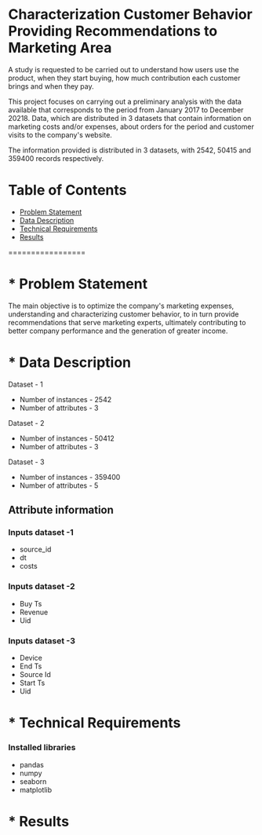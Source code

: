 Characterization Customer Behavior Providing Recommendations to Marketing Area
=================

A study is requested to be carried out to understand how users use the product, when they start buying, how much contribution each customer brings and when they pay.

This project focuses on carrying out a preliminary analysis with the data available that corresponds to the period from January 2017 to December 20218. Data, which are distributed in 3 datasets that contain information on marketing costs and/or expenses, about orders for the period and customer visits to the company's website.

The information provided is distributed in 3 datasets, with 2542, 50415 and 359400 records respectively.

# Table of Contents

* [Problem Statement](#problem)
* [Data Description](#data)
* [Technical Requirements](#technical)
* [Results](#results)

=================
# * Problem Statement

The main objective is to optimize the company's marketing expenses, understanding and characterizing customer behavior, to in turn provide recommendations that serve marketing experts, ultimately contributing to better company performance and the generation of greater income.

# * Data Description

Dataset - 1
* Number of instances - 2542
* Number of attributes - 3 

Dataset - 2
* Number of instances - 50412
* Number of attributes - 3

Dataset - 3
* Number of instances - 359400
* Number of attributes - 5

## Attribute information 

### Inputs dataset -1 
* source_id 
* dt
* costs

### Inputs dataset -2
* Buy Ts
* Revenue
* Uid

### Inputs dataset -3
* Device
* End Ts
* Source Id
* Start Ts
* Uid

# * Technical Requirements

### Installed libraries
* pandas
* numpy
* seaborn
* matplotlib

# * Results
